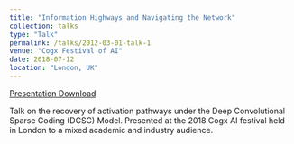 ```yaml
---
title: "Information Highways and Navigating the Network"
collection: talks
type: "Talk"
permalink: /talks/2012-03-01-talk-1
venue: "Cogx Festival of AI"
date: 2018-07-12
location: "London, UK"
---
```


[Presentation Download](http://mm5110.github.io/files/presentations/cogx_2018.pdf)

Talk on the recovery of activation pathways under the Deep Convolutional Sparse Coding (DCSC) Model. Presented at the 2018 Cogx AI festival held in London to a mixed academic and industry audience.